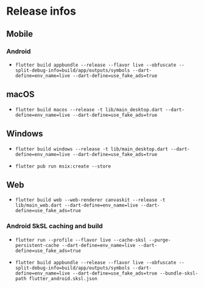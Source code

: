 # Release infos

## Mobile

### Android

- `flutter build appbundle --release --flavor live --obfuscate --split-debug-info=build/app/outputs/symbols --dart-define=env_name=live --dart-define=use_fake_ads=true`

## macOS

- `flutter build macos --release -t lib/main_desktop.dart --dart-define=env_name=live --dart-define=use_fake_ads=true`

## Windows

- `flutter build windows --release -t lib/main_desktop.dart --dart-define=env_name=live --dart-define=use_fake_ads=true`

- `flutter pub run msix:create --store`

## Web

- `flutter build web --web-renderer canvaskit --release -t lib/main_web.dart --dart-define=env_name=live --dart-define=use_fake_ads=true `

### Android SkSL caching and build

- `flutter run --profile --flavor live --cache-sksl --purge-persistent-cache --dart-define=env_name=live --dart-define=use_fake_ads=true`

- `flutter build appbundle --release --flavor live --obfuscate --split-debug-info=build/app/outputs/symbols --dart-define=env_name=live --dart-define=use_fake_ads=true --bundle-sksl-path flutter_android.sksl.json`
